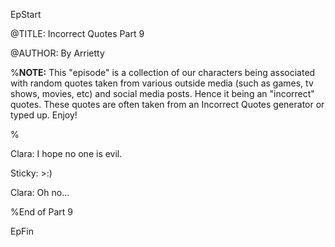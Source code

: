 EpStart

<!-- Epilogue Info -->

@TITLE: Incorrect Quotes Part 9

@AUTHOR: By Arrietty


%**NOTE:** This "episode" is a collection of our characters being associated with random quotes taken from various outside media (such as games, tv shows, movies, etc) and social media posts. Hence it being an "incorrect" quotes. These quotes are often taken from an Incorrect Quotes generator or typed up. Enjoy!

%

Clara: I hope no one is evil.

Sticky: >:)

Clara: Oh no...

%End of Part 9

EpFin

<script src="{{ '/assets/js/EpFormatter.js' | relative_url }}"></script>